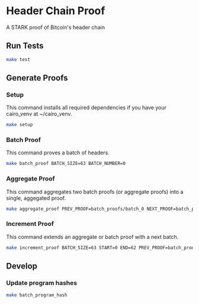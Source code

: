 # Header Chain Proof
A STARK proof of Bitcoin's header chain


## Run Tests
```sh
make test
```

## Generate Proofs

### Setup
This command installs all required dependencies if you have your cairo\_venv at ~/cairo\_venv.
```sh
make setup
```

### Batch Proof
This command proves a batch of headers.

```sh
make batch_proof BATCH_SIZE=63 BATCH_NUMBER=0 
```

### Aggregate Proof
This command aggregates two batch proofs (or aggregate proofs) into a single, aggegated proof.

```sh
make aggregate_proof PREV_PROOF=batch_proofs/batch_0 NEXT_PROOF=batch_proofs/batch_1 START=0 END=125 
```

### Increment Proof 
This command extends an aggregate or batch proof with a next batch.

```sh
make increment_proof BATCH_SIZE=63 START=0 END=62 PREV_PROOF=batch_proofs/batch_0 
```

## Develop
### Update program hashes
```sh
make batch_program_hash
```
